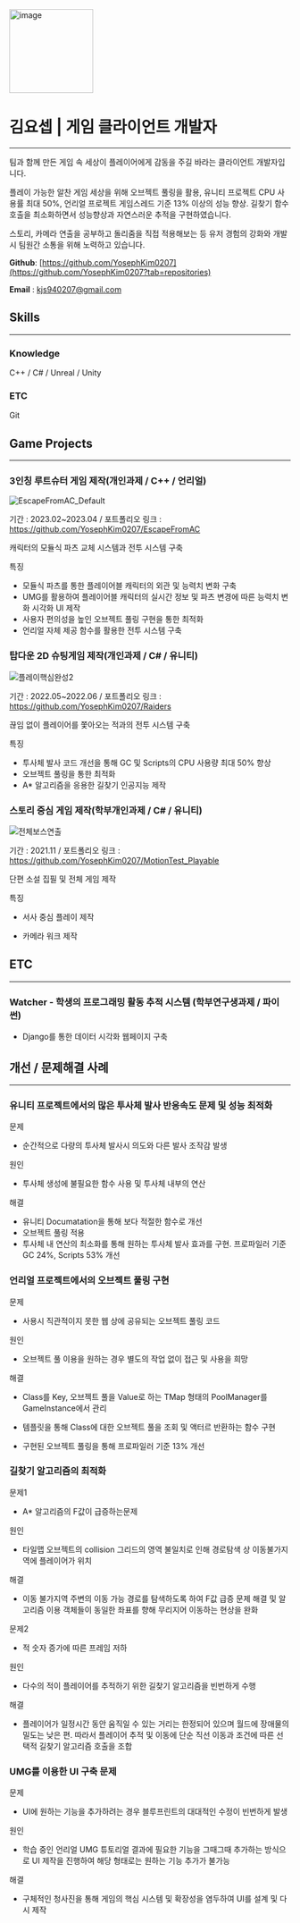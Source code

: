 <img width="150" alt="image" src="https://user-images.githubusercontent.com/46564046/235316172-496d7578-86f2-4d7f-85c2-d8bd62204b7f.jpg">

# 김요셉 | 게임 클라이언트 개발자

---

팀과 함께 만든 게임 속 세상이 플레이어에게 감동을 주길 바라는 클라이언트 개발자입니다.

플레이 가능한 알찬 게임 세상을 위해 오브젝트 풀링을 활용, 유니티 프로젝트 CPU 사용률 최대 50%, 언리얼 프로젝트 게임스레드 기준 13% 이상의 성능 향상. 길찾기 함수 호출을 최소화하면서 성능향상과 자연스러운 추적을 구현하였습니다.

스토리, 카메라 연출을 공부하고 돌리줌을 직접 적용해보는 등 유저 경험의 강화와 개발시 팀원간 소통을 위해 노력하고 있습니다.

**Github**: [https://github.com/YosephKim0207](https://github.com/YosephKim0207?tab=repositories)

**Email** : kjs940207@gmail.com

## Skills

---

### **Knowledge**

C++ / C# / Unreal / Unity

### **ETC**

Git 

## Game Projects

---

### 3인칭 루트슈터 게임 제작(개인과제 / C++ /  언리얼)

![EscapeFromAC_Default](https://user-images.githubusercontent.com/46564046/233114705-ffad50db-3746-49f2-94bb-7d93231bae29.gif)

기간 : 2023.02~2023.04 / 포트폴리오 링크 : https://github.com/YosephKim0207/EscapeFromAC

캐릭터의 모듈식 파츠 교체 시스템과 전투 시스템 구축

특징

- 모듈식 파츠를 통한 플레이어블 캐릭터의 외관 및 능력치 변화 구축
- UMG를 활용하여 플레이어블 캐릭터의 실시간 정보 및 파츠 변경에 따른 능력치 변화 시각화 UI 제작
- 사용자 편의성을 높인 오브젝트 풀링 구현을 통한 최적화
- 언리얼 자체 제공 함수를 활용한 전투 시스템 구축

### 탑다운 2D 슈팅게임 제작(개인과제 / C# / 유니티)

![플레이핵심완성2](https://user-images.githubusercontent.com/46564046/233091869-20c84a42-7a4b-41d9-8f8c-90f21aaeae48.gif)

기간 : 2022.05~2022.06 / 포트폴리오 링크 : https://github.com/YosephKim0207/Raiders

끊임 없이 플레이어를 쫓아오는 적과의 전투 시스템 구축

특징

- 투사체 발사 코드 개선을 통해 GC 및 Scripts의 CPU 사용량 최대 50% 향상
- 오브젝트 풀링을 통한 최적화
- A* 알고리즘을 응용한 길찾기 인공지능 제작

### 스토리 중심 게임 제작(학부개인과제 / C# / 유니티)

![전체보스연출](https://user-images.githubusercontent.com/46564046/235314111-4ea7c630-a4f5-4a8a-b34b-5859ca31969c.gif)

기간 : 2021.11 / 포트폴리오 링크 : https://github.com/YosephKim0207/MotionTest_Playable

단편 소설 집필 및 전체 게임 제작

특징

- 서사 중심 플레이 제작

- 카메라 워크 제작

## ETC

---

### Watcher - 학생의 프로그래밍 활동 추적 시스템 (학부연구생과제 / 파이썬)

- Django를 통한 데이터 시각화 웹페이지 구축

## 개선 / 문제해결 사례

---


### 유니티 프로젝트에서의 많은 투사체 발사 반응속도 문제 및 성능 최적화

문제
- 순간적으로 다량의 투사체 발사시 의도와 다른 발사 조작감 발생

원인
- 투사체 생성에 불필요한 함수 사용 및 투사체 내부의 연산

해결
- 유니티 Documatation을 통해 보다 적절한 함수로 개선
- 오브젝트 풀링 적용
- 투사체 내 연산의 최소화를 통해 원하는 투사체 발사 효과를 구현. 프로파일러 기준 GC 24%, Scripts 53% 개선




### 언리얼 프로젝트에서의 오브젝트 풀링 구현

문제
- 사용시 직관적이지 못한 웹 상에 공유되는 오브젝트 풀링 코드

원인
- 오브젝트 풀 이용을 원하는 경우 별도의 작업 없이 접근 및 사용을 희망

해결
- Class를 Key, 오브젝트 풀을 Value로 하는 TMap 형태의 PoolManager를 GameInstance에서 관리

- 템플릿을 통해 Class에 대한 오브젝트 풀을 조회 및 액터르 반환하는 함수 구현

- 구현된 오브젝트 풀링을 통해 프로파일러 기준  13% 개선



### 길찾기 알고리즘의 최적화

문제1

- A* 알고리즘의 F값이 급증하는문제

원인
- 타일맵 오브젝트의 collision 그리드의 영역 불일치로 인해 경로탐색 상 이동불가지역에 플레이어가 위치

해결
- 이동 불가지역 주변의 이동 가능 경로를 탐색하도록 하여 F값 급증 문제 해결 및 알고리즘 이용 객체들이 동일한 좌표를 향해 무리지어 이동하는 현상을 완화

문제2

- 적 숫자 증가에 따른 프레임 저하

원인
- 다수의 적이 플레이어를 추적하기 위한 길찾기 알고리즘을 빈번하게 수행

해결
- 플레이어가 일정시간 동안 움직일 수 있는 거리는 한정되어 있으며 월드에 장애물의 밀도는 낮은 편. 따라서 플레이어 추적 및 이동에 단순 직선 이동과 조건에 따른 선택적 길찾기 알고리즘 호출을 조합




### UMG를 이용한 UI 구축 문제

문제
- UI에 원하는 기능을 추가하려는 경우 블루프린트의 대대적인 수정이 빈번하게 발생

원인
- 학습 중인 언리얼 UMG 튜토리얼 결과에 필요한 기능을 그때그때 추가하는 방식으로 UI 제작을 진행하여 해당 형태로는 원하는 기능 추가가 불가능

해결
- 구체적인 청사진을 통해 게임의 핵심 시스템 및 확장성을 염두하여 UI를 설계 및 다시 제작

